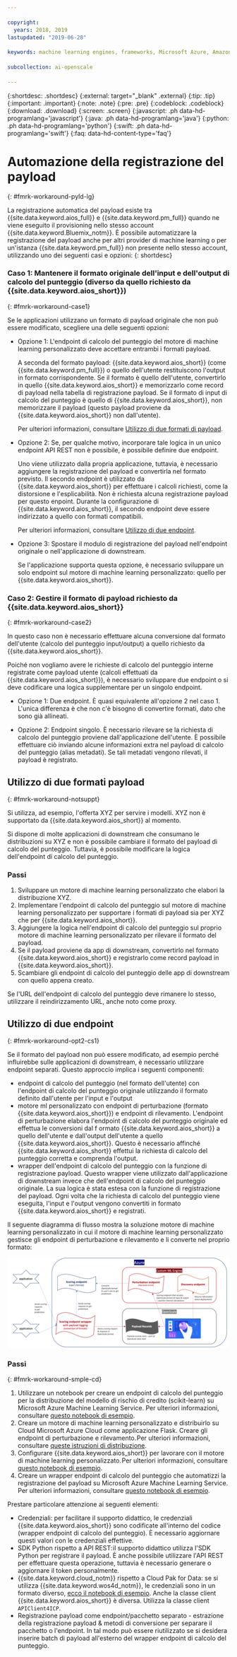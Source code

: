 ```yaml
---

copyright:
  years: 2018, 2019
lastupdated: "2019-06-28"

keywords: machine learning engines, frameworks, Microsoft Azure, Amazone SageMaker, custom ML engine 

subcollection: ai-openscale

---
```


{:shortdesc: .shortdesc}
{:external: target="_blank" .external}
{:tip: .tip}
{:important: .important}
{:note: .note}
{:pre: .pre}
{:codeblock: .codeblock}
{:download: .download}
{:screen: .screen}
{:javascript: .ph data-hd-programlang='javascript'}
{:java: .ph data-hd-programlang='java'}
{:python: .ph data-hd-programlang='python'}
{:swift: .ph data-hd-programlang='swift'}
{:faq: data-hd-content-type='faq'}

# Automazione della registrazione del payload
{: #fmrk-workaround-pyld-lg}

La registrazione automatica del payload esiste tra {{site.data.keyword.aios_full}} e {{site.data.keyword.pm_full}} quando ne viene eseguito il provisioning nello stesso account {{site.data.keyword.Bluemix_notm}}. È possibile automatizzare la registrazione del payload anche per altri provider di machine learning o per un'istanza {{site.data.keyword.pm_full}} non presente nello stesso account, utilizzando uno dei seguenti casi e opzioni:
{: shortdesc}

### Caso 1: Mantenere il formato originale dell'input e dell'output di calcolo del punteggio (diverso da quello richiesto da {{site.data.keyword.aios_short}})
{: #fmrk-workaround-case1}

Se le applicazioni utilizzano un formato di payload originale che non può essere modificato, scegliere una delle seguenti opzioni:

- Opzione 1: L'endpoint di calcolo del punteggio del motore di machine learning personalizzato deve accettare entrambi i formati payload. 

   A seconda del formato payload: {{site.data.keyword.aios_short}} (come {{site.data.keyword.pm_full}}) o quello dell'utente restituiscono l'output in formato corrispondente. Se il formato è quello dell'utente, convertirlo in quello {{site.data.keyword.aios_short}} e memorizzarlo come record di payload nella tabella di registrazione payload. Se il formato di input di calcolo del punteggio è quello di {{site.data.keyword.aios_short}}, non memorizzare il payload (questo payload proviene da {{site.data.keyword.aios_short}} non dall'utente).

   Per ulteriori informazioni, consultare [Utilizzo di due formati di payload](/docs/services/ai-openscale?topic=ai-openscale-integrating-3rd-party-ml-engines-with-watson-openscale#fmrk-workaround-notsuppt).

- Opzione 2: Se, per qualche motivo, incorporare tale logica in un unico endpoint API REST non è possibile, è possibile definire due endpoint. 

   Uno viene utilizzato dalla propria applicazione, tuttavia, è necessario aggiungere la registrazione del payload e convertirla nel formato previsto. Il secondo endpoint è utilizzato da {{site.data.keyword.aios_short}} per effettuare i calcoli richiesti, come la distorsione e l'esplicabilità. Non è richiesta alcuna registrazione payload per questo enpoint. Durante la configurazione di {{site.data.keyword.aios_short}}, il secondo endpoint deve essere indirizzato a quello con formati compatibili.

   Per ulteriori informazioni, consultare [Utilizzo di due endpoint](/docs/services/ai-openscale?topic=ai-openscale-integrating-3rd-party-ml-engines-with-watson-openscale#fmrk-workaround-opt2-cs1).

- Opzione 3: Spostare il modulo di registrazione del payload nell'endpoint originale o nell'applicazione di downstream. 

   Se l'applicazione supporta questa opzione, è necessario sviluppare un solo endpoint sul motore di machine learning personalizzato: quello per {{site.data.keyword.aios_short}}.

### Caso 2: Gestire il formato di payload richiesto da {{site.data.keyword.aios_short}}
{: #fmrk-workaround-case2}

In questo caso non è necessario effettuare alcuna conversione dal formato dell'utente (calcolo del punteggio input/output) a quello richiesto da {{site.data.keyword.aios_short}}.

Poiché non vogliamo avere le richieste di calcolo del punteggio interne registrate come payload utente (calcoli effettuati da {{site.data.keyword.aios_short}}), è necessario sviluppare due endpoint o si deve codificare una logica supplementare per un singolo endpoint.

- Opzione 1: Due endpoint. È quasi equivalente all'opzione 2 nel caso 1. L'unica differenza è che non c'è bisogno di convertire formati, dato che sono già allineati.

- Opzione 2: Endpoint singolo. È necessario rilevare se la richiesta di calcolo del punteggio proviene dall'applicazione dell'utente. È possibile effettuare ciò inviando alcune informazioni extra nel payload di calcolo del punteggio (alias metadati). Se tali metadati vengono rilevati, il payload è registrato.

## Utilizzo di due formati payload
{: #fmrk-workaround-notsuppt}

Si utilizza, ad esempio, l'offerta XYZ per servire i modelli. XYZ non è supportato da {{site.data.keyword.aios_short}} al momento.

Si dispone di molte applicazioni di downstream che consumano le distribuzioni su XYZ e non è possibile cambiare il formato del payload di calcolo del punteggio. Tuttavia, è possibile modificare la logica dell'endpoint di calcolo del punteggio.

### Passi

1. Sviluppare un motore di machine learning personalizzato che elabori la distribuzione XYZ.
2. Implementare l'endpoint di calcolo del punteggio sul motore di machine learning personalizzato per supportare i formati di payload sia per XYZ che per {{site.data.keyword.aios_short}}.
3. Aggiungere la logica nell'endpoint di calcolo del punteggio sul proprio motore di machine learning personalizzato per rilevare il formato del payload.
4. Se il payload proviene da app di downstream, convertirlo nel formato {{site.data.keyword.aios_short}} e registrarlo come record payload in {{site.data.keyword.aios_short}}.
5. Scambiare gli endpoint di calcolo del punteggio delle app di downstream con quello appena creato.

Se l'URL dell'endpoint di calcolo del punteggio deve rimanere lo stesso, utilizzare il reindirizzamento URL, anche noto come proxy.

## Utilizzo di due endpoint
{: #fmrk-workaround-opt2-cs1}

Se il formato del payload non può essere modificato, ad esempio perché influirebbe sulle applicazioni di downstream, è necessario utilizzare endpoint separati. Questo approccio implica i seguenti componenti:

- endpoint di calcolo del punteggio (nel formato dell'utente) con l'endpoint di calcolo del punteggio originale utilizzando il formato definito dall'utente per l'input e l'output
- motore ml personalizzato con endpoint di perturbazione (formato {{site.data.keyword.aios_short}}) e endpoint di rilevamento. L'endpoint di perturbazione elabora l'endpoint di calcolo del punteggio originale ed effettua le conversioni dal f ormato {{site.data.keyword.aios_short}} a quello dell'utente e dall'output dell'utente a quello {{site.data.keyword.aios_short}}. Questo è necessario affinché {{site.data.keyword.aios_short}} effettui la richiesta di calcolo del punteggio corretta e comprenda l'output.
- wrapper dell'endpoint di calcolo del punteggio con la funzione di registrazione payload. Questo wrapper viene utilizzato dall'applicazione di downstream invece che dell'endpoint di calcolo del punteggio originale. La sua logica è stata estesa con la funzione di registrazione del payload. Ogni volta che la richiesta di calcolo del punteggio viene eseguita, l'input e l'output vengono convertiti in formato {{site.data.keyword.aios_short}} e registrati.

Il seguente diagramma di flusso mostra la soluzione motore di machine learning personalizzato in cui il motore di machine learning personalizzato gestisce gli endpoint di perturbazione e rilevamento e li converte nel proprio formato:

![specifica endpoint API REST](images/woscustommlworkflow.png)

### Passi
{: #fmrk-workaround-smple-cd}

1. Utilizzare un notebook per creare un endpoint di calcolo del punteggio per la distribuzione del modello di rischio di credito (scikit-learn) su Microsoft Azure Machine Learning Service. Per ulteriori informazioni, consultare [questo notebook di esempio](https://github.com/pmservice/ai-openscale-tutorials/blob/master/notebooks/azure/Credit%20model%20with%20Azure%20ML%20Service%20and%20scikit-learn.ipynb).
2. Creare un motore di machine learning personalizzato e distribuirlo su Cloud Microsoft Azure Cloud come applicazione Flask. Creare gli endpoint di perturbazione e rilevamento. Per ulteriori informazioni, consultare [queste istruzioni di distribuzione](https://github.com/pmservice/ai-openscale-tutorials/tree/master/applications/custom-ml-engine-azure).
3. Configurare {{site.data.keyword.aios_short}} per lavorare con il motore di machine learning personalizzato. Per ulteriori informazioni, consultare [questo notebook di esempio](https://github.com/pmservice/ai-openscale-tutorials/blob/master/notebooks/azure/OpenScale%20and%20Custom%20ML%20Engine%20configuration.ipynb).
4. Creare un wrapper endpoint di calcolo del punteggio che automatizzi la registrazione del payload su Microsoft Azure Machine Learning Service. Per ulteriori informazioni, consultare [questo notebook di esempio](https://github.com/pmservice/ai-openscale-tutorials/blob/master/notebooks/azure/Credit%20scoring%20endpoint%20wrapper%20with%20payload%20logging.ipynb).

Prestare particolare attenzione ai seguenti elementi:

- Credenziali: per facilitare il supporto didattico, le credenziali {{site.data.keyword.aios_short}} sono codificate all'interno del codice (wrapper endpoint di calcolo del punteggio). È necessario aggiornare questi valori con le credenziali effettive.
- SDK Python rispetto a API REST: il supporto didattico utilizza l'SDK Python per registrare il payload. È anche possibile utilizzare l'API REST per effettuare questa operazione, tuttavia è necessario generare o aggiornare il token personalmente. 
- {{site.data.keyword.cloud_notm}} rispetto a Cloud Pak for Data: se si utilizza {{site.data.keyword.wos4d_notm}}, le credenziali sono in un formato diverso, [ecco il notebook di esempio](https://github.com/pmservice/ai-openscale-tutorials/blob/master/notebooks/Watson%20OpenScale%20and%20Watson%20ML%20Engine%20-%20ICP.ipynb). Anche la classe client {{site.data.keyword.aios_short}} è diversa. Utilizza la classe client `APIClient4ICP`.
- Registrazione payload come endpoint/pacchetto separato - estrazione della registrazione payload  & metodi di conversione per separare il pacchetto o l'endpoint. In tal modo può essere riutilizzato se si desidera inserire batch di payload all'esterno del wrapper endpoint di calcolo del punteggio.

